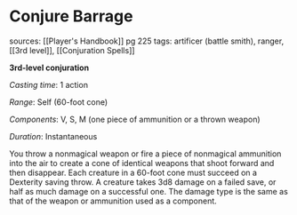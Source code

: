 # Conjure Barrage
sources: [[Player's Handbook]] pg 225
tags: artificer (battle smith), ranger, [[3rd level]], [[Conjuration Spells]]

**3rd-level conjuration**

*Casting time*: 1 action

*Range*: Self (60-foot cone)

*Components*: V, S, M (one piece of ammunition or a thrown weapon)

*Duration*: Instantaneous

You throw a nonmagical weapon or fire a piece of nonmagical ammunition into the air to create a cone of identical weapons that shoot forward and then disappear. Each creature in a 60-foot cone must succeed on a Dexterity saving throw. A creature takes 3d8 damage on a failed save, or half as much damage on a successful one. The damage type is the same as that of the weapon or ammunition used as a component.
